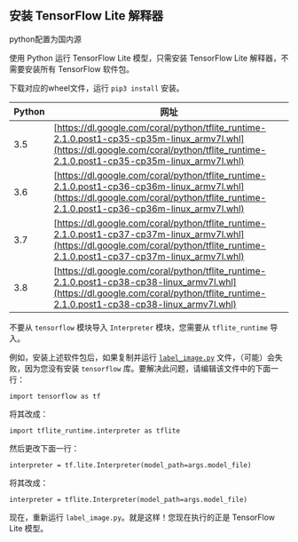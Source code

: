 ## **安装 TensorFlow Lite 解释器**

python配置为国内源


使用 Python 运行 TensorFlow Lite 模型，只需安装 TensorFlow Lite 解释器，不需要安装所有 TensorFlow 软件包。

下载对应的wheel文件，运行 `pip3 install` 安装。

| Python | 网址                                                                                                                                                                                |
| ------ | ----------------------------------------------------------------------------------------------------------------------------------------------------------------------------------- |
| 3.5    | [https://dl.google.com/coral/python/tflite_runtime-2.1.0.post1-cp35-cp35m-linux_armv7l.whl](https://dl.google.com/coral/python/tflite_runtime-2.1.0.post1-cp35-cp35m-linux_armv7l.whl) |
| 3.6    | [https://dl.google.com/coral/python/tflite_runtime-2.1.0.post1-cp36-cp36m-linux_armv7l.whl](https://dl.google.com/coral/python/tflite_runtime-2.1.0.post1-cp36-cp36m-linux_armv7l.whl) |
| 3.7    | [https://dl.google.com/coral/python/tflite_runtime-2.1.0.post1-cp37-cp37m-linux_armv7l.whl](https://dl.google.com/coral/python/tflite_runtime-2.1.0.post1-cp37-cp37m-linux_armv7l.whl) |
| 3.8    | [https://dl.google.com/coral/python/tflite_runtime-2.1.0.post1-cp38-cp38-linux_armv7l.whl](https://dl.google.com/coral/python/tflite_runtime-2.1.0.post1-cp38-cp38-linux_armv7l.whl)   |

不要从 `tensorflow` 模块导入 `Interpreter` 模块，您需要从 `tflite_runtime` 导入。

例如，安装上述软件包后，如果复制并运行 [`label_image.py`](https://github.com/tensorflow/tensorflow/tree/master/tensorflow/lite/examples/python/) 文件，（可能）会失败，因为您没有安装 `tensorflow` 库。要解决此问题，请编辑该文件中的下面一行：

```
import tensorflow as tf
```

将其改成：

```
import tflite_runtime.interpreter as tflite
```

然后更改下面一行：

```
interpreter = tf.lite.Interpreter(model_path=args.model_file)
```

将其改成：

```
interpreter = tflite.Interpreter(model_path=args.model_file)
```

现在，重新运行 `label_image.py`。就是这样！您现在执行的正是 TensorFlow Lite 模型。
